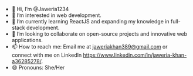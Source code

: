 - 👋 Hi, I’m @Jaweria1234
- 👀 I’m interested in web development.
- 🌱 I’m currently learning ReactJS and expanding my knowledge in full-stack development.
- 💞️ I’m looking to collaborate on open-source projects and innovative web applications.
- 📫 How to reach me: Email me at jaweriakhan389@gmail.com or connect with me on LinkedIn https://www.linkedin.com/in/jaweria-khan-a36285278/.
- 😄 Pronouns: She/Her
<!---
Jaweria1234/Jaweria1234 is a ✨ special ✨ repository because its `README.md` (this file) appears on your GitHub profile.
You can click the Preview link to take a look at your changes.
--->
